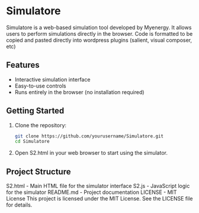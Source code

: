 # Simulatore

Simulatore is a web-based simulation tool developed by Myenergy. It allows users to perform simulations directly in the browser.
Code is formatted to be copied and pasted directly into wordpress plugins (salient, visual composer, etc)

## Features

- Interactive simulation interface
- Easy-to-use controls
- Runs entirely in the browser (no installation required)

## Getting Started

1. Clone the repository:
   ```sh
   git clone https://github.com/yourusername/Simulatore.git
   cd Simulatore
2. 
   Open S2.html in your web browser to start using the simulator.

## Project Structure

S2.html - Main HTML file for the simulator interface
S2.js - JavaScript logic for the simulator
README.md - Project documentation
LICENSE - MIT License
This project is licensed under the MIT License. See the LICENSE file for details.